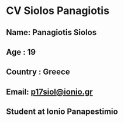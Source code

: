 # CV Siolos Panagiotis

## Name: Panagiotis Siolos

## Age : 19 

## Country : Greece

## Email: p17siol@ionio.gr

## Student at Ionio Panapestimio

## 
